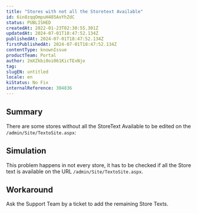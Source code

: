 ```yaml
---
title: "Stores with not all the Storetext Available"
id: 6in8zqqOmpuH485AoYhZdC
status: PUBLISHED
createdAt: 2022-01-23T02:30:55.301Z
updatedAt: 2024-07-01T18:47:52.134Z
publishedAt: 2024-07-01T18:47:52.134Z
firstPublishedAt: 2024-07-01T18:47:52.134Z
contentType: knownIssue
productTeam: Portal
author: 2mXZkbi0oi061KicTExNjo
tag: 
slugEN: untitled
locale: en
kiStatus: No Fix
internalReference: 304836
---
```


## Summary


There are some stores without all the StoreText Available to be edited on the `/admin/Site/TextoSite.aspx`:


## Simulation


This problem happens in not every store, it has to be checked if all the Store text is available on the URL `/admin/Site/TextoSite.aspx`.


## Workaround


Ask the Support Team by a ticket to add the remaining Store Texts.

